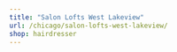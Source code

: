 ```yaml
---
title: "Salon Lofts West Lakeview"
url: /chicago/salon-lofts-west-lakeview/
shop: hairdresser
---
```

